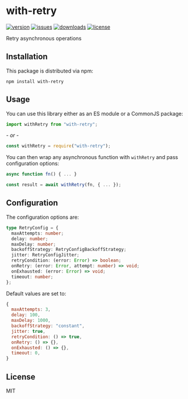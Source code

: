 # with-retry

[![version](https://img.shields.io/npm/v/with-retry.svg)](http://npm.im/with-retry)
[![issues](https://img.shields.io/github/issues-raw/antoniovdlc/with-retry.svg)](https://github.com/AntonioVdlC/with-retry/issues)
[![downloads](https://img.shields.io/npm/dt/with-retry.svg)](http://npm.im/with-retry)
[![license](https://img.shields.io/npm/l/with-retry.svg)](http://opensource.org/licenses/MIT)

Retry asynchronous operations

## Installation

This package is distributed via npm:

```
npm install with-retry
```

## Usage

You can use this library either as an ES module or a CommonJS package:

```js
import withRetry from "with-retry";
```

_- or -_

```js
const withRetry = require("with-retry");
```

You can then wrap any asynchronous function with `withRetry` and pass configuration options:

```js
async function fn() { ... }

const result = await withRetry(fn, { ... });
```

## Configuration

The configuration options are:

```ts
type RetryConfig = {
  maxAttempts: number;
  delay: number;
  maxDelay: number;
  backoffStrategy: RetryConfigBackoffStrategy;
  jitter: RetryConfigJitter;
  retryCondition: (error: Error) => boolean;
  onRetry: (error: Error, attempt: number) => void;
  onExhausted: (error: Error) => void;
  timeout: number;
};
```

Default values are set to:

```js
{
  maxAttempts: 3,
  delay: 100,
  maxDelay: 1000,
  backoffStrategy: "constant",
  jitter: true,
  retryCondition: () => true,
  onRetry: () => {},
  onExhausted: () => {},
  timeout: 0,
}
```

## License

MIT

